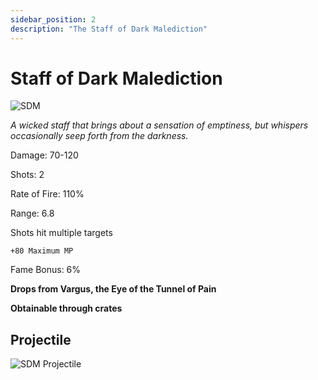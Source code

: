 ```yaml
---
sidebar_position: 2
description: "The Staff of Dark Malediction"
---
```


# Staff of Dark Malediction

![SDM](https://vwiki.valorserver.com/api/item/picture/staff%20of%20dark%20malediction)

<i>A wicked staff that brings about a sensation of emptiness, but whispers occasionally seep forth from the darkness.</i>

Damage: 70-120

Shots: 2

Rate of Fire: 110% 

Range: 6.8

Shots hit multiple targets

    +80 Maximum MP

Fame Bonus: 6%

**Drops from Vargus, the Eye of the Tunnel of Pain**

**Obtainable through crates**

## Projectile

![SDM Projectile](https://user-images.githubusercontent.com/106563707/178049140-fd0d9fa5-4c35-4ad8-97bd-afb6d204a317.png)
